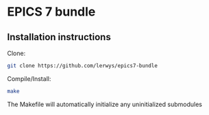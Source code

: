# EPICS 7 bundle

## Installation instructions

Clone:

```bash
git clone https://github.com/lerwys/epics7-bundle
```

Compile/Install:

```bash
make
```
 The Makefile will automatically initialize any uninitialized submodules
